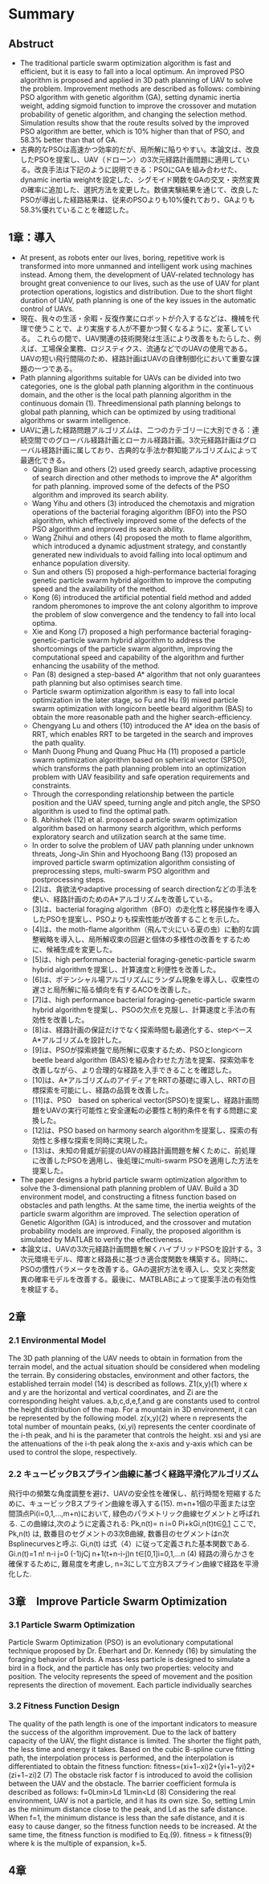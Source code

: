 # Summary
## Abstruct
- The traditional particle swarm optimization algorithm is fast and efficient, but it is easy to fall into a local optimum.
An improved PSO algorithm is proposed and applied in 3D path planning of UAV to solve the problem. 
Improvement methods are described as follows: combining PSO algorithm with genetic algorithm (GA), setting dynamic inertia weight, adding sigmoid function to improve the crossover and mutation probability of genetic algorithm, and changing the selection method. 
Simulation results show that the route results solved by the improved PSO algorithm are better, which is 10% higher than that of PSO, and 58.3% better than that of GA.
- 古典的なPSOは高速かつ効率的だが、局所解に陥りやすい。本論文は、改良したPSOを提案し、UAV（ドローン）の3次元経路計画問題に適用している。改良手法は下記のように説明できる：PSOにGAを組み合わせた、dynamic inertia weightを設定した、シグモイド関数をGAの交叉・突然変異の確率に追加した、選択方法を変更した。数値実験結果を通じて、改良したPSOが導出した経路結果は、従来のPSOよりも10%優れており、GAよりも58.3%優れていることを確認した。


## 1章：導入
- At present, as robots enter our lives, boring, repetitive work is transformed into more unmanned and intelligent work using machines instead. 
Among them, the development of UAV-related technology has brought great convenience to our lives, such as the use of UAV for plant protection operations, logistics and distribution. 
Due to the short flight duration of UAV, path planning is one of the key issues in the automatic control of UAVs.
- 現在、我々の生活・余暇・反復作業にロボットが介入するなどは、機械を代理で使うことで、より実施する人が不要かつ賢くなるように、変革している。
これらの間で、UAV関連の技術開発は生活により改善をもたらした、例えば、工場保全業務、ロジスティクス、流通などでのUAVの使用である。
UAVの短い飛行間隔のため、経路計画はUAVの自律制御化において重要な課題の一つである。
- Path planning algorithms suitable for UAVs can be divided into two categories, one is the global path planning algorithm in the continuous domain, and the other is the local path planning algorithm in the continuous domain (1). 
Threedimensional path planning belongs to global path planning, which can be optimized by using traditional algorithms or swarm intelligence. 
- UAVに適した経路問題アルゴリズムは、二つのカテゴリーに大別できる：連続空間でのグローバル経路計画とローカル経路計画。3次元経路計画はグローバル経路計画に属しており、古典的な手法か群知能アルゴリズムによって最適化できる。
  - Qiang Bian and others (2) used greedy search, adaptive processing of search direction and other methods to improve the A* algorithm for path planning.
improved some of the defects of the PSO algorithm and improved its search ability. 
  - Wang Yihu and others (3) introduced the chemotaxis and migration operations of the bacterial foraging algorithm (BFO) into the PSO algorithm, which effectively improved some of the defects of the PSO algorithm and improved its search ability.
  - Wang Zhihui and others (4) proposed the moth to flame algorithm, which introduced a dynamic adjustment strategy, and constantly generated new individuals to avoid falling into local optimum and enhance population diversity.
  - Sun and others (5) proposed a high-performance bacterial foraging genetic particle swarm hybrid algorithm to improve the computing speed and the availability of the method.
  - Kong (6) introduced the artificial potential field method and added random pheromones to improve the ant colony algorithm to improve the problem of slow convergence and the tendency to fall into local optima.
  - Xie and Kong (7) proposed a high performance bacterial foraging-genetic-particle swarm hybrid algorithm to address the shortcomings of the particle swarm algorithm, improving the computational speed and capability of the algorithm and further enhancing the usability of the method.
  - Pan (8) designed a step-based A* algorithm that not only guarantees path planning but also optimises search time.
  - Particle swarm optimization algorithm is easy to fall into local optimization in the later stage, so Fu and Hu (9) mixed particle swarm optimization with longicorn beetle beard algorithm (BAS) to obtain the more reasonable path and the higher search-efficiency.
  - Chengyang Lu and others (10) introduced the A* idea on the basis of RRT, which enables RRT to be targeted in the search and improves the path quality.
  - Manh Duong Phung and Quang Phuc Ha (11) proposed a particle swarm optimization algorithm based on spherical vector (SPSO), which transforms the path planning problem into an optimization problem with UAV feasibility and safe operation requirements and constraints. 
  - Through the corresponding relationship between the particle position and the UAV speed, turning angle and pitch angle, the SPSO algorithm is used to find the optimal path. 
  - B. Abhishek (12) et al. proposed a particle swarm optimization algorithm based on harmony search algorithm, which performs exploratory search and utilization search at the same time.
  - In order to solve the problem of UAV path planning under unknown threats, Jong-Jin Shin and Hyochoong Bang (13) proposed an improved particle swarm optimization algorithm consisting of preprocessing steps, multi-swarm PSO algorithm and postprocessing steps.
  - [2]は、貪欲法やadaptive processing of search directionなどの手法を使い、経路計画のためのA*アルゴリズムを改善している。
  - [3]は、bacterial foraging algorithm（BFO）の走化性と移民操作を導入したPSOを提案し、PSOよりも探索性能が改善することを示した。
  - [4]は、the moth-flame algorithm（飛んで火にいる夏の虫）に動的な調整戦略を導入し、局所解収束の回避と個体の多様性の改善をするために、候補生成を変更した。
  - [5]は、high performance bacterial foraging-genetic-particle swarm hybrid algorithmを提案し、計算速度と利便性を改善した。
  - [6]は、ポテンシャル場アルゴリズムにランダム現象を導入し、収束性の遅さと局所解に陥る傾向を有するACOを改善した。
  - [7]は、high performance bacterial foraging-genetic-particle swarm hybrid algorithmを提案し、PSOの欠点を克服し、計算速度と手法の有効性を改善した。
  - [8]は、経路計画の保証だけでなく探索時間も最適化する、stepベースA*アルゴリズムを設計した。
  - [9]は、PSOが探索終盤で局所解に収束するため、PSOとlongicorn beetle beard algorithm (BAS)を組み合わせた方法を提案、探索効率を改善しながら、より合理的な経路を入手できることを確認した。
  - [10]は、A*アルゴリズムのアイディアをRRTの基礎に導入し、RRTの目標探索を可能にし、経路の品質を改善した。
  - [11]は、PSO　based on spherical vector(SPSO)を提案し、経路計画問題をUAVの実行可能性と安全運転の必要性と制約条件を有する問題に変換した。
  - [12]は、PSO based on harmony search algorithmを提案し、探索の有効性と多様な探索を同時に実現した。
  - [13]は、未知の脅威が前提のUAVの経路計画問題を解くために、前処理に改善したPSOを適用し、後処理にmulti-swarm PSOを適用した方法を提案した。
- The paper designs a hybrid particle swarm optimization algorithm to solve the 3-dimensional path planning problem of UAV. 
Build a 3D environment model, and constructing a fitness function based on obstacles and path lengths. 
At the same time, the inertia weights of the particle swarm algorithm are improved. 
The selection operation of Genetic Algorithm (GA) is introduced, and the crossover and mutation probability models are improved. 
Finally, the proposed algorithm is simulated by MATLAB to verify the effectiveness.
- 本論文は、UAVの3次元経路計画問題を解くハイブリッドPSOを設計する。3次元環境モデル、障害と経路長に基づき適合度関数を構築する。同時に、PSOの慣性パラメータを改善する。GAの選択方法を導入し、交叉と突然変異の確率モデルを改善する。最後に、MATBLABによって提案手法の有効性を検証する。

## 2章
### 2.1 Environmental Model
The 3D path planning of the UAV needs to obtain in formation from the terrain model, and the actual situation should be considered when modeling the terrain.
By considering obstacles, environment and other factors, the established terrain model (14) is described as follows.
Z1(x,y)(1) 
where x and y are the horizontal and vertical coordinates, and Zi are the corresponding height values.
a,b,c,d,e,f,and g are constants used to control the height distribution of the map.
For a mountain in 3D environment, it can be represented by the following model. 
z(x,y)(2)
where n represents the total number of mountain peaks, (xi,yi) represents the center coordinate of the i-th peak, and hi is the parameter that controls the height.
xsi and ysi are the attenuations of the i-th peak along the x-axis and y-axis which can be used to control the slope, respectively.

### 2.2 キュービックBスプライン曲線に基づく経路平滑化アルゴリズム 
飛行中の頻繁な角度調整を避け、UAVの安全性を確保し、航行時間を短縮するために、キュービックBスプライン曲線を導入する(15). 
m+n+1個の平面または空間頂点Pi(i=0,1,...,m+n)において, 緑色のパラメトリック曲線セグメントと呼ばれる.
この曲線は,次のように定義される: Pk,n(t)= n i=0 Pi+kGi,n(t)t∈[0,1](3) 
ここで, Pk,n(t) は, 数番目のセグメントの3次B曲線, 数番目のセグメントはn次Bsplinecurvesと呼ぶ. 
Gi,n(t) は式（4）に従って定義された基本関数である. 
Gi.n(t)=1 n! n-i j=0 (-1)jCj n+1(t+n-i-j)n t∈[0,1]i=0,1,...n (4) 
経路の滑らかさを確保するために, 難易度を考慮し, n=3にして立方Bスプライン曲線で経路を平滑化した.

## 3章　Improve Particle Swarm Optimization
### 3.1 Particle Swarm Optimization
Particle Swarm Optimization (PSO) is an evolutionary computational technique proposed by Dr. Eberhart and Dr. Kennedy (16) by simulating the foraging behavior of birds.
A mass-less particle is designed to simulate a bird in a flock, and the particle has only two properties: velocity and position.
The velocity represents the speed of movement and the position represents the direction of movement.
Each particle individually searches

### 3.2 Fitness Function Design
The quality of the path length is one of the important indicators to measure the success of the algorithm improvement.
Due to the lack of battery capacity of the UAV, the flight distance is limited.
The shorter the flight path, the less time and energy it takes. 
Based on the cubic B-spline curve fitting path, the interpolation process is performed, and the interpolation is differentiated to obtain the fitness function: 
fitness=(xi+1−xi)2+(yi+1−yi)2+(zi+1−zi)2 (7) 
The obstacle risk factor f is introduced to avoid the collision between the UAV and the obstacle.
The barrier coefficient formula is described as follows: 
f=0Lmin>Ld 1Lmin<Ld (8) 
Considering the real environment, UAV is not a particle, and it has its own size.
So, setting Lmin as the minimum distance close to the peak, and Ld as the safe distance.
When f=1, the minimum distance is less than the safe distance, and it is easy to cause danger, so the fitness function needs to be increased.
At the same time, the fitness function is modified to Eq.(9). 
fitness = k fitness(9) 
where k is the multiple of expansion, k=5.

## 4章
